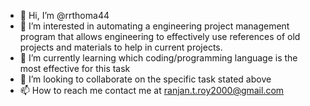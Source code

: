 - 👋 Hi, I’m @rrthoma44
- 👀 I’m interested in automating a engineering project management program that allows engineering to effectively use references of old projects and materials to help in current projects.
- 🌱 I’m currently learning which coding/programming language is the most effective for this task
- 💞️ I’m looking to collaborate on the specific task stated above
- 📫 How to reach me contact me at ranjan.t.roy2000@gmail.com

<!---
rrthoma44/rrthoma44 is a ✨ special ✨ repository because its `README.md` (this file) appears on your GitHub profile.
You can click the Preview link to take a look at your changes.
--->
